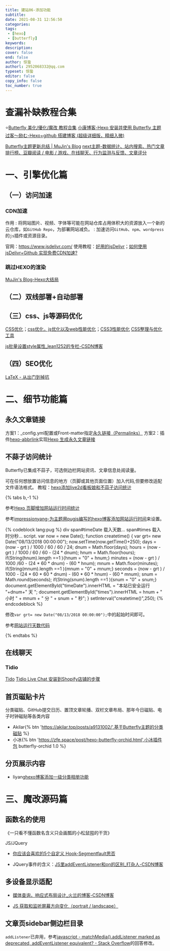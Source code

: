 ```yaml
---
title: 建站06-添加功能
subtitle: 
date: 2021-08-31 12:56:50
categories: 
tags: 
 - [hexo]
 - [butterfly]
keywords: 
description: 
cover: false
end: false
author: 惊蛰
authorl: 2952068332@qq.com
typeset: 惊蛰
editor: false
copy_info: false
toc_number: true
---
```


# 查漏补缺教程合集

⭐[Butterfly 美化/優化/魔改 教程合集](https://butterfly.js.org/posts/7670b080/)
[小康博客-Hexo 安装并使用 Butterfly 主题](https://www.antmoe.com/posts/75a6347a/index.html)
[过客～励む-Hexo+github 搭建博客 (超级详细版，精细入微)](https://yafine-blog.cn/posts/4ab2.html)

[Butterfly主题更新总结 | MuJin's Blog](https://xiabor.com/4215.html)
[next主题-数据统计、站内搜索、热门文章排行榜、豆瓣阅读 / 电影 / 游戏、在线聊天、行为监测与反馈、文章评分](http://yearito.cn/posts/hexo-advanced-settings.html)

# 一、引擎优化篇

## （一）访问加速

### CDN加速

作用
:   将网站图片、视频、字体等可能在网站仓库占用体积大的资源放入一个新的云仓库，如`GitHub Repo`，为部署网站减负。
:   加速访问`GitHub`、`npm`、`wordpress`的`js`插件或资源目录。

官网：https://www.jsdelivr.com/
使用教程：[好用的jsDelivr](https://www.cnblogs.com/murenziwei/p/12747311.html)；[如何使用jsDelivr+Github 实现免费CDN加速?](https://zhuanlan.zhihu.com/p/346643522)

### 跳过HEXO的渲染

[MuJin's Blog-Hexo大结局](https://xiabor.com/714f.html)

## （二）双线部署+自动部署

## （三）css、js等源码优化

[CSS优化](https://blog.csdn.net/weixin_42441117/article/details/81060497)；[css优化，js优化以及web性能优化](https://blog.csdn.net/lululul123/article/details/76167861)；[CSS3性能优化](https://blog.csdn.net/qq_35401191/article/details/81639109)
[CSS整理与优化工具](http://www.mb5u.com/tool/cssjianfei/)

[js批量设置style属性_lean1252的专栏-CSDN博客](https://blog.csdn.net/lean1252/article/details/83874710)

## （四）SEO优化

[LaTeX - 从出门到掉坑](https://zhuanlan.zhihu.com/p/42278823)

# 二、细节功能篇

## 永久文章链接

方案1：_config.yml配置或Front-matter指定[永久链接（Permalinks）](https://hexo.io/zh-cn/docs/permalinks)
方案2：插件[hexo-abbrlink](https://github.com/rozbo/hexo-abbrlink)实现[Hexo 生成永久文章链接](https://zhuanlan.zhihu.com/p/134492757)

## 不蒜子访问统计

Butterfly已集成不蒜子，可选侧边栏网站资讯、文章信息处阅读量。

可在任何想放置访问信息的地方（页脚或其他页面位置）加入代码,但要修改适配文件语法格式。
教程：[hexo添加live2d看板娘和不蒜子访问统计](https://blog.csdn.net/erhuobuer/article/details/95305495)

{% tabs b,-1 %}

<!-- tab swig代码参考 -->

参考[Hexo 页脚增加网站运行时间统计](https://blog.csdn.net/qq_39720594/article/details/105411030)

<!-- endtab -->

<!-- tab pug代码参考 -->

参考[impressionyang-为主题用pugjs编写的hexo博客添加网站运行时间](https://cloud.tencent.com/developer/article/1687643)来设置。

{% codeblock lang:pug %}
div
  span#timeDate 载入天数...
  span#times 载入时分秒...
  script.
    var now = new Date();
    function createtime() {
    var grt= new Date("08/13/2018 00:00:00");
    now.setTime(now.getTime()+250);
    days = (now - grt ) / 1000 / 60 / 60 / 24; dnum = Math.floor(days);
    hours = (now - grt ) / 1000 / 60 / 60 - (24 * dnum); hnum = Math.floor(hours);
    if(String(hnum).length ==1 ){hnum = "0" + hnum;} minutes = (now - grt ) / 1000 /60 - (24 * 60 * dnum) - (60 * hnum);
    mnum = Math.floor(minutes); if(String(mnum).length ==1 ){mnum = "0" + mnum;}
    seconds = (now - grt ) / 1000 - (24 * 60 * 60 * dnum) - (60 * 60 * hnum) - (60 * mnum);
    snum = Math.round(seconds); if(String(snum).length ==1 ){snum = "0" + snum;}
    document.getElementById("timeDate").innerHTML = "本站已安全运行 "+dnum+" 天 ";
    document.getElementById("times").innerHTML = hnum + " 小时 " + mnum + " 分 " + snum + " 秒";
    }
    setInterval("createtime()",250);
{% endcodeblock %}

修改`var grt= new Date("08/13/2018 00:00:00");`中的起始时间即可。

<!-- endtab -->

<!-- tab 网站运行天数代码 -->

参考[网站运行天数代码](https://www.cnblogs.com/shenjingwa/p/14465251.html)

<!-- endtab -->

{% endtabs %}

## 在线聊天

### Tidio

[Tido](https://www.tidio.com/)
[Tidio Live Chat 安装到Shopify店铺的步骤](https://www.cifnews.com/tag/tidiolivechat)

## 首页磁贴卡片

分类磁贴、GitHub提交日历、置顶文章轮播、双栏文章布局、那年今日磁贴、电子时钟磁贴等各类内容

- Akilar{% btn 'https://akilar.top/posts/a9131002/',基于Butterfly主题的分类磁贴 %}
- 小冰{% btn 'https://zfe.space/post/hexo-butterfly-orchid.html',小冰插件包 butterfly-orchid 1.0 %}

## 分页展示内容

- liyang[hexo博客添加一级分类相册功能](https://liyangzone.com/2019/07/22/hexo%E5%8D%9A%E5%AE%A2%E6%B7%BB%E5%8A%A0%E4%B8%80%E7%BA%A7%E5%88%86%E7%B1%BB%E7%9B%B8%E5%86%8C/)

# 三、魔改源码篇

## 函数名的使用

《一只看不懂函数名含义只会画瓢的小松鼠囤的干货》

JS/JQuery

- [你应该会喜欢的5个自定义 Hook-Segmentfault思否](https://segmentfault.com/a/1190000039182220)

- JQuery事件的含义：[JS里addEventListener和on的区别_打杂人-CSDN博客](https://blog.csdn.net/aerchi/article/details/80017942)

## 多设备显示适配

- [媒体查询，响应式布局设计_火兰的博客-CSDN博客](https://blog.csdn.net/qq_47443027/article/details/115415455)

- [JS 获取和监听屏幕方向变化（portrait / landscape）](https://www.bbsmax.com/A/A2dmxKAn5e/)

## 文章页sidebar侧边栏目录

`addListener`已弃用，参考[javascript - matchMedia().addListener marked as deprecated, addEventListener equivalent? - Stack Overflow](https://stackoverflow.com/questions/56466261/matchmedia-addlistener-marked-as-deprecated-addeventlistener-equivalent)的回答修改。

